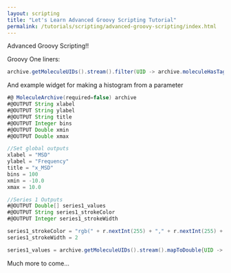 ```yaml
---
layout: scripting
title: "Let's Learn Advanced Groovy Scripting Tutorial"
permalink: /tutorials/scripting/advanced-groovy-scripting/index.html
---
```

Advanced Groovy Scripting!!

Groovy One liners:
```groovy
archive.getMoleculeUIDs().stream().filter(UID -> archive.moleculeHasTag(UID, tag) ).maptoDouble{ UID -> molecule.getParameter("MSD")}.collect(toList())
```

And example widget for making a histogram from a parameter
```groovy
#@ MoleculeArchive(required=false) archive
#@OUTPUT String xlabel
#@OUTPUT String ylabel
#@OUTPUT String title
#@OUTPUT Integer bins
#@OUTPUT Double xmin
#@OUTPUT Double xmax

//Set global outputs
xlabel = "MSD"
ylabel = "Frequency"
title = "x_MSD"
bins = 100
xmin = -10.0
xmax = 10.0

//Series 1 Outputs
#@OUTPUT Double[] series1_values
#@OUTPUT String series1_strokeColor
#@OUTPUT Integer series1_strokeWidth

series1_strokeColor = "rgb(" + r.nextInt(255) + "," + r.nextInt(255) + "," + r.nextInt(255) + ")";
series1_strokeWidth = 2

series1_values = archive.getMoleculeUIDs().stream().mapToDouble{UID -> archive.get(UID).getParameter("column_MSD_x")}.toArray()
```

Much more to come...

